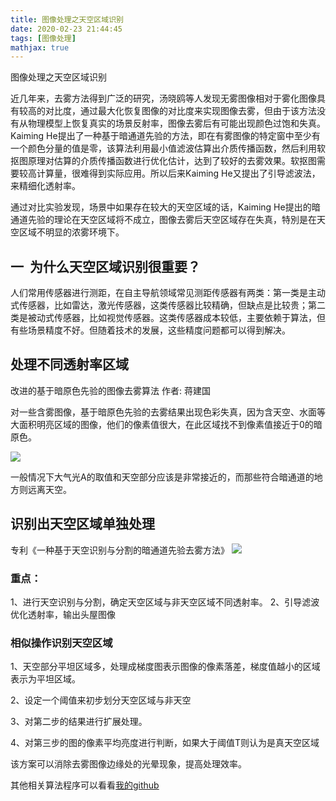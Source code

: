 ```yaml
---
title: 图像处理之天空区域识别
date: 2020-02-23 21:44:45
tags: [图像处理]
mathjax: true
---
```


图像处理之天空区域识别
<!--more-->

近几年来，去雾方法得到广泛的研究，汤晓鸥等人发现无雾图像相对于雾化图像具有较高的对比度，通过最大化恢复图像的对比度来实现图像去雾，但由于该方法没有从物理模型上恢复真实的场景反射率，图像去雾后有可能出现颜色过饱和失真。 Kaiming He提出了一种基于暗通道先验的方法，即在有雾图像的特定窗中至少有一个颜色分量的值是零，该算法利用最小值滤波估算出介质传播函数，然后利用软抠图原理对估算的介质传播函数进行优化估计，达到了较好的去雾效果。软抠图需要较高计算量，很难得到实际应用。所以后来Kaiming He又提出了引导滤波法，来精细化透射率。

通过对比实验发现，场景中如果存在较大的天空区域的话，Kaiming He提出的暗通道先验的理论在天空区域将不成立，图像去雾后天空区域存在失真，特別是在天空区域不明显的浓雾环境下。

## 一  为什么天空区域识别很重要？

人们常用传感器进行测距，在自主导航领域常见测距传感器有两类：第一类是主动式传感器，比如雷达，激光传感器，这类传感器比较精确，但缺点是比较贵；第二类是被动式传感器，比如视觉传感器。这类传感器成本较低，主要依赖于算法，但有些场景精度不好。但随着技术的发展，这些精度问题都可以得到解决。

##  处理不同透射率区域
改进的基于暗原色先验的图像去雾算法 
作者: 蒋建国

对一些含雾图像，基于暗原色先验的去雾结果出现色彩失真，因为含天空、水面等大面积明亮区域的图像，他们的像素值很大，在此区域找不到像素值接近于0的暗原色。

![](https://img-blog.nos-eastchina1.126.net/blog/blog_天空K参数，纠正偏色.png)

一般情况下大气光A的取值和天空部分应该是非常接近的，而那些符合暗通道的地方则远离天空。

## 识别出天空区域单独处理
专利《一种基于天空识别与分割的暗通道先验去雾方法》
![](https://img-blog.nos-eastchina1.126.net/blog/blog_专利天空识别.png)

### 重点：
1、进行天空识别与分割，确定天空区域与非天空区域不同透射率。
2、引导滤波优化透射率，输出头屋图像

### 相似操作识别天空区域
1、天空部分平坦区域多，处理成梯度图表示图像的像素落差，梯度值越小的区域表示为平坦区域。

2、设定一个阈值来初步划分天空区域与非天空

3、对第二步的结果进行扩展处理。

4、对第三步的图的像素平均亮度进行判断，如果大于阈值T则认为是真天空区域

该方案可以消除去雾图像边缘处的光晕现象，提高处理效率。




其他相关算法程序可以看看[我的github](https://github.com/AomanHao/Matlab-Image-Dehazing-Enhazing)
